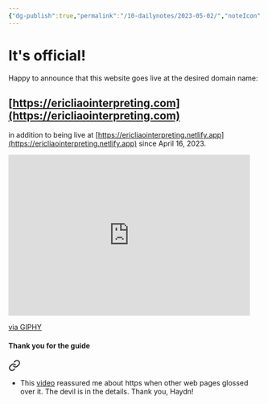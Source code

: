```yaml
---
{"dg-publish":true,"permalink":"/10-dailynotes/2023-05-02/","noteIcon":"2","created":"","updated":""}
---
```


# It's official!
Happy to announce that this website goes live at the desired domain name:

## [https://ericliaointerpreting.com](https://ericliaointerpreting.com)

in addition to being live at [https://ericliaointerpreting.netlify.app](https://ericliaointerpreting.netlify.app) since April 16, 2023.

<iframe src="https://giphy.com/embed/26tOZ42Mg6pbTUPHW" width="480" height="320" frameBorder="0" class="giphy-embed" allowFullScreen></iframe><p><a href="https://giphy.com/gifs/26tOZ42Mg6pbTUPHW">via GIPHY</a></p>


#### Thank you for the guide

<div class="transclusion internal-embed is-loaded"><a class="markdown-embed-link" href="/netlify-with-go-daddy-domain-name/#22d624" aria-label="Open link"><svg xmlns="http://www.w3.org/2000/svg" width="24" height="24" viewBox="0 0 24 24" fill="none" stroke="currentColor" stroke-width="2" stroke-linecap="round" stroke-linejoin="round" class="svg-icon lucide-link"><path d="M10 13a5 5 0 0 0 7.54.54l3-3a5 5 0 0 0-7.07-7.07l-1.72 1.71"></path><path d="M14 11a5 5 0 0 0-7.54-.54l-3 3a5 5 0 0 0 7.07 7.07l1.71-1.71"></path></svg></a><div class="markdown-embed">



- This [video](https://www.youtube.com/watch?v=qlrCptpwtgs) reassured me about https when other web pages glossed over it. The devil is in the details. Thank you, Haydn! 

</div></div>

